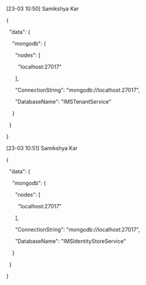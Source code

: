 ﻿[23-03 10:50] Samikshya Kar




{

  "data": {

    "mongodb": {

      "nodes": [

        "localhost:27017"

      ],

      "ConnectionString": "mongodb://localhost:27017",

      "DatabaseName": "IMSTenantService"

    }

  }

}







[23-03 10:51] Samikshya Kar




{

  "data": {

    "mongodb": {

      "nodes": [

        "localhost:27017"

      ],

      "ConnectionString": "mongodb://localhost:27017",

      "DatabaseName": "IMSIdentityStoreService"

    }

  }

}



